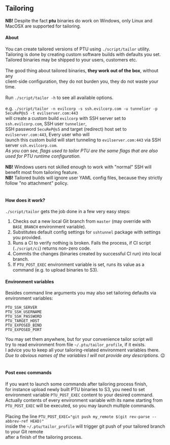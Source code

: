 ## Tailoring

**NB!** Despite the fact **ptu** binaries do work on Windows, only Linux and MacOSX are supported for tailoring.

#### About
You can create tailored versions of PTU using `./script/tailor` utility.<br/>
Tailoring is done by creating custom software builds with defaults you set.<br/>
Tailored binaries may be shipped to your users, customers etc.<br/>
<br/>
The good thing about tailored binaries, **they work out of the box**, without any<br/>
client-side configuration, they do not burden you, they do not waste your time.<br/>
<br/>
Run `./script/tailor -h` to see all available options.<br/>
<br/>
e.g. `./script/tailor -n evilcorp -s ssh.evilcorp.com -u tunnelier -p 5ecuReP@s5 -t evilserver.com:443`<br/>
will create a custom build `evilcorp` with SSH server set to ` ssh.evilcorp.com`, SSH user `tunnelier`,<br/>
SSH password `5ecuReP@s5` and target (redirect) host set to `evilserver.com:443`, Every user who will<br/>
launch this custom build will start tunneling to `evilserver.com:443` via SSH server `ssh.evilcorp.com`.<br/>
*As you can see, flags used to tailor PTU are the same flags that are also used for PTU runtime configuration.*<br/>
<br/>
**NB!** Windows users not skilled enough to work with "normal" SSH will benefit most from tailoring feature.<br/>
**NB!** Tailored builds will ignore user YAML config files, because they strictly follow "no attachment" policy. <br/>
<br/>

#### How does it work?
`./script/tailor` gets the job done in a few very easy steps:<br/>
  1. Checks out a new local Git branch from `master` (may override with `BASE_BRANCH` environment variable).
  2. Substitutes default config settings for `sshtunnel` package with settings you provided.
  3. Runs a CI to verify nothing is broken. Fails the process, if CI script (`./script/ci`) returns non-zero code.
  4. Commits the changes (binaries created by successful CI run) into local branch.
  5. If `PTU_POST_EXEC` environment variable is set, runs its value as a command (e.g. to upload binaries to S3).

#### Environment variables
Besides command line arguments you may also set tailoring defaults via environment variables:
```
PTU_SSH_SERVER
PTU_SSH_USERNAME
PTU_SSH_PASSWORD
PTU_TARGET_HOST
PTU_EXPOSED_BIND
PTU_EXPOSED_PORT
```
You may set them anywhere, but for your convenience tailor script will<br/>
try to read environment from file `~/.ptu/tailor_profile`, if it exists.<br/>
I advice you to keep all your tailoring-related environment variables there.<br/>
*Due to obvious names of the variables I will not provide any descriptions.* :wink:<br/>
<br/>

#### Post exec commands
If you want to launch some commands after tailoring process finish,<br/>
for instance upload newly built PTU binaries to S3, you need to set<br/>
environment variable `PTU_POST_EXEC` content to your desired command.<br/>
Actually contents of every environment variable with its name starting from<br/>
`PTU_POST_EXEC` will be executed, so you may launch multiple commands.<br/>
<br/>
Placing the line `PTU_POST_EXEC="git push my_remote $(git rev-parse --abbrev-ref HEAD)"`<br/>
inside the `~/.ptu/tailor_profile` will trigger git push of your tailored branch to your Git remote<br/>
after a finish of the tailoring process.
